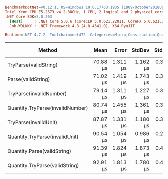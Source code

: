 ``` ini

BenchmarkDotNet=v0.12.1, OS=Windows 10.0.17763.1935 (1809/October2018Update/Redstone5)
Intel Xeon CPU E5-2673 v4 2.30GHz, 1 CPU, 2 logical and 2 physical cores
.NET Core SDK=5.0.203
  [Host]     : .NET Core 5.0.6 (CoreCLR 5.0.621.22011, CoreFX 5.0.621.22011), X64 RyuJIT
  Job-WDLKKY : .NET Framework 4.8 (4.8.4341.0), X64 RyuJIT

Runtime=.NET 4.7.2  Toolchain=net472  Categories=Micro,Construction,Quantity,String  

```
|                           Method |     Mean |    Error |   StdDev |   StdErr |      Min |      Max |   Median | Ratio | MannWhitney(5%) | RatioSD |  Gen 0 |  Gen 1 | Gen 2 | Allocated |
|--------------------------------- |---------:|---------:|---------:|---------:|---------:|---------:|---------:|------:|---------------- |--------:|-------:|-------:|------:|----------:|
|            TryParse(validString) | 70.88 μs | 1.311 μs | 1.162 μs | 0.311 μs | 69.64 μs | 73.39 μs | 70.51 μs |  1.00 |            Same |    0.04 | 8.0228 | 0.2588 |     - |  52.53 KB |
|               Parse(validString) | 71.02 μs | 1.419 μs | 1.743 μs | 0.372 μs | 67.92 μs | 75.13 μs | 70.57 μs |  1.00 |            Base |    0.00 | 8.0228 | 0.2588 |     - |  52.55 KB |
|          TryParse(invalidNumber) | 79.14 μs | 1.311 μs | 1.227 μs | 0.317 μs | 76.54 μs | 80.99 μs | 79.23 μs |  1.11 |          Slower |    0.04 | 8.0228 | 0.2588 |     - |   52.1 KB |
| Quantity.TryParse(invalidNumber) | 80.74 μs | 1.455 μs | 1.361 μs | 0.352 μs | 78.96 μs | 83.26 μs | 80.67 μs |  1.14 |          Slower |    0.03 | 7.9193 | 0.3106 |     - |   52.1 KB |
|            TryParse(invalidUnit) | 87.87 μs | 1.331 μs | 1.180 μs | 0.315 μs | 85.18 μs | 89.31 μs | 88.00 μs |  1.24 |          Slower |    0.04 | 7.9193 | 0.3106 |     - |  51.92 KB |
|   Quantity.TryParse(invalidUnit) | 90.54 μs | 1.054 μs | 0.986 μs | 0.255 μs | 89.01 μs | 92.45 μs | 90.25 μs |  1.27 |          Slower |    0.04 | 7.9193 | 0.3106 |     - |  51.92 KB |
|      Quantity.Parse(validString) | 91.39 μs | 1.824 μs | 1.873 μs | 0.454 μs | 89.01 μs | 94.72 μs | 91.07 μs |  1.28 |          Slower |    0.04 | 8.3979 | 0.4845 |     - |  55.25 KB |
|   Quantity.TryParse(validString) | 92.91 μs | 1.813 μs | 1.780 μs | 0.445 μs | 90.09 μs | 95.10 μs | 93.07 μs |  1.31 |          Slower |    0.05 | 8.3979 | 0.4845 |     - |  55.25 KB |
